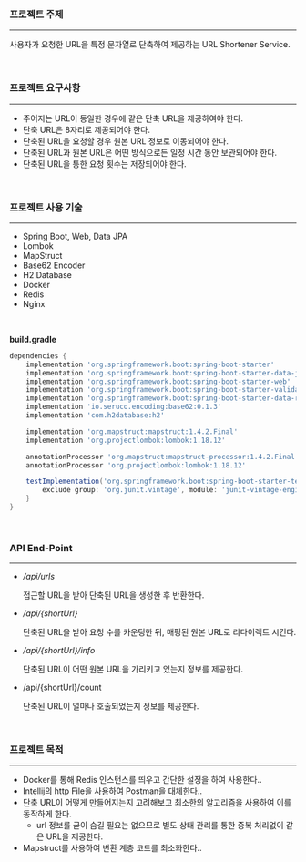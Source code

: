 ### 프로젝트 주제

---

사용자가 요청한 URL을 특정 문자열로 단축하여 제공하는 URL Shortener Service.

<br/>

### 프로젝트 요구사항

---

- 주어지는 URL이 동일한 경우에 같은 단축 URL을 제공하여야 한다.
- 단축 URL은 8자리로 제공되어야 한다.
- 단축된 URL을 요청할 경우 원본 URL 정보로 이동되어야 한다.
- 단축된 URL과 원본 URL은 어떤 방식으로든 일정 시간 동안 보관되어야 한다.
- 단축된 URL을 통한 요청 횟수는 저장되어야 한다.

<br/>

### 프로젝트 사용 기술

---

- Spring Boot, Web, Data JPA
- Lombok
- MapStruct
- Base62 Encoder
- H2 Database
- Docker
- Redis
- Nginx

<br/>

**build.gradle**
```gradle
dependencies {
	implementation 'org.springframework.boot:spring-boot-starter'
	implementation 'org.springframework.boot:spring-boot-starter-data-jpa'
	implementation 'org.springframework.boot:spring-boot-starter-web'
	implementation 'org.springframework.boot:spring-boot-starter-validation'
	implementation 'org.springframework.boot:spring-boot-starter-data-redis'
	implementation 'io.seruco.encoding:base62:0.1.3'
	implementation 'com.h2database:h2'

	implementation 'org.mapstruct:mapstruct:1.4.2.Final'
	implementation 'org.projectlombok:lombok:1.18.12'

	annotationProcessor 'org.mapstruct:mapstruct-processor:1.4.2.Final'
	annotationProcessor 'org.projectlombok:lombok:1.18.12'

	testImplementation('org.springframework.boot:spring-boot-starter-test') {
		exclude group: 'org.junit.vintage', module: 'junit-vintage-engine'
	}
}
```

<br/>

### API End-Point

---

- */api/urls*

  접근할 URL을 받아 단축된 URL을 생성한 후 반환한다.

- */api/{shortUrl}*

  단축된 URL을 받아 요청 수를 카운팅한 뒤, 매핑된 원본 URL로 리다이렉트 시킨다.

- */api/{shortUrl}/info*

  단축된 URL이 어떤 원본 URL을 가리키고 있는지 정보를 제공한다.

- /api/{shortUrl}/count

  단축된 URL이 얼마나 호출되었는지 정보를 제공한다.

<br/>

### 프로젝트 목적

---

- Docker를 통해 Redis 인스턴스를 띄우고 간단한 설정을 하여 사용한다..
- Intellij의 http File을 사용하여 Postman을 대체한다..
- 단축 URL이 어떻게 만들어지는지 고려해보고 최소한의 알고리즘을 사용하여 이를 동작하게 한다.
  - url 정보를 굳이 숨길 필요는 없으므로 별도 상태 관리를 통한 중복 처리없이 같은 URL을 제공한다.
- Mapstruct를 사용하여 변환 계층 코드를 최소화한다..


<br/>
